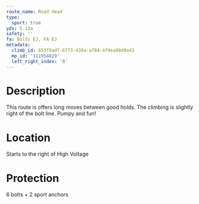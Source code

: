 ```yaml
---
route_name: Road Head
type:
  sport: true
yds: 5.12a
safety: ''
fa: Bolts EJ, FA EJ
metadata:
  climb_id: 653f9adf-67f3-438a-a784-4f4ea90d9a43
  mp_id: '111954829'
  left_right_index: '0'
---
```

# Description
This route is offers long moves between good holds. The climbing is slightly right of the bolt line. Pumpy and fun!

# Location
Starts to the right of High Voltage

# Protection
6 bolts + 2 sport anchors

